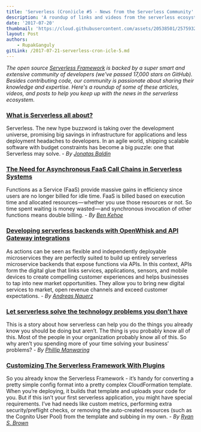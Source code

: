 ```yaml
---
title: 'Serverless (Cron)icle #5 - News from the Serverless Community'
description: 'A roundup of links and videos from the serverless ecosystem that caught our attention this week.'
date: '2017-07-20'
thumbnail: 'https://cloud.githubusercontent.com/assets/20538501/25759320/8bb86c20-3197-11e7-8d3d-5479c197c049.png'
layout: Post
authors:
    - RupakGanguly
gitLink: /2017-07-21-serverless-cron-icle-5.md
---
```


*The open source [Serverless Framework](https://github.com/serverless/serverless) is backed by a super smart and extensive community of developers (we've passed 17,000 stars on GitHub). Besides contributing code, our community is passionate about sharing their knowledge and expertise. Here's a roundup of some of these articles, videos, and posts to help you keep up with the news in the serverless ecosystem.*

### [What is Serverless all about?](https://cheesecakelabs.com/blog/what-is-serverless-all-about/)
Serverless. The new hype buzzword is taking over the development universe, promising big savings in infrastructure for applications and less deployment headaches to developers. In an agile world, shipping scalable software with budget constraints has become a big puzzle: one that Serverless may solve. - *By [Jonatas Baldin](https://cheesecakelabs.com/blog/author/jonatas/)*

### [The Need for Asynchronous FaaS Call Chains in Serverless Systems](https://read.acloud.guru/the-need-for-asynchronous-rpc-architecture-in-serverless-systems-ff168f1c8785)
Functions as a Service (FaaS) provide massive gains in efficiency since users are no longer billed for idle time. FaaS is billed based on execution time and allocated resources — whether you use those resources or not. So time spent waiting is money wasted — and synchronous invocation of other functions means double billing. - *By [Ben Kehoe](https://read.acloud.guru/@ben11kehoe)*

### [Developing serverless backends with OpenWhisk and API Gateway integrations](https://medium.com/openwhisk/developing-serverless-backends-with-openwhisk-and-api-gateway-integrations-954c2528f4db)
As actions can be seen as flexible and independently deployable microservices they are perfectly suited to build up entirely serverless microservice backends that expose functions via APIs. In this context, APIs form the digital glue that links services, applications, sensors, and mobile devices to create compelling customer experiences and helps businesses to tap into new market opportunities. They allow you to bring new digital services to market, open revenue channels and exceed customer expectations. - *By [Andreas Nauerz](https://medium.com/@AndreasNauerz)*

### [Let serverless solve the technology problems you don’t have](https://medium.com/statuscode/let-serverless-solve-the-technology-problems-you-dont-have-7b39e854567b)
This is a story about how serverless can help you do the things you already know you should be doing but aren’t. The thing is you probably know all of this. Most of the people in your organization probably know all of this. So why aren’t you spending more of your time solving your business’ problems? - *By [Phillip Manwaring](https://medium.com/@manwaring)*

### [Customizing The Serverless Framework With Plugins](https://serverlesscode.com/post/customizing-serverless-with-plugins/)
So you already know the Serverless Framework - it’s handy for converting a pretty simple config format into a pretty complex CloudFormation template. When you’re deploying, it builds that template and uploads your code for you. But if this isn’t your first serverless application, you might have special requirements. I’ve had needs like custom metrics, performing extra security/preflight checks, or removing the auto-created resources (such as the Cognito User Pool) from the template and subbing in my own. - *By [Ryan S. Brown](https://twitter.com/ryan_sb)*
